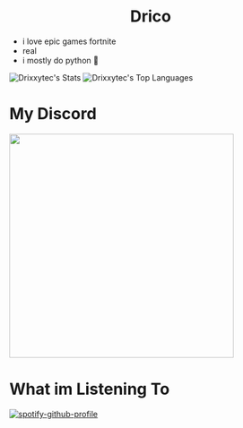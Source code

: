 <h1 style="text-align: center;">Drico</h1>

- i love epic games fortnite
- real
- i mostly do python 🤑


![Drixxytec's Stats](https://github-readme-stats.vercel.app/api?username=Drixxytec&theme=highcontrast&show_icons=true&hide_border=true&count_private=false) ![Drixxytec's Top Languages](https://github-readme-stats.vercel.app/api/top-langs/?username=Drixxytec&theme=highcontrast&show_icons=true&hide_border=true&layout=compact)


# My Discord
<img width="400" src="https://dsc-readme.tsuni.dev/api/user/421115400445493248"></img>
# What im Listening To
[![spotify-github-profile](https://spotify-github-profile.kittinanx.com/api/view?uid=31gm5cdmejwkbqpsg24nr4di4fq4&cover_image=true&theme=default&show_offline=false&background_color=320038&interchange=false&bar_color=c800ff)](https://github.com/kittinan/spotify-github-profile)

